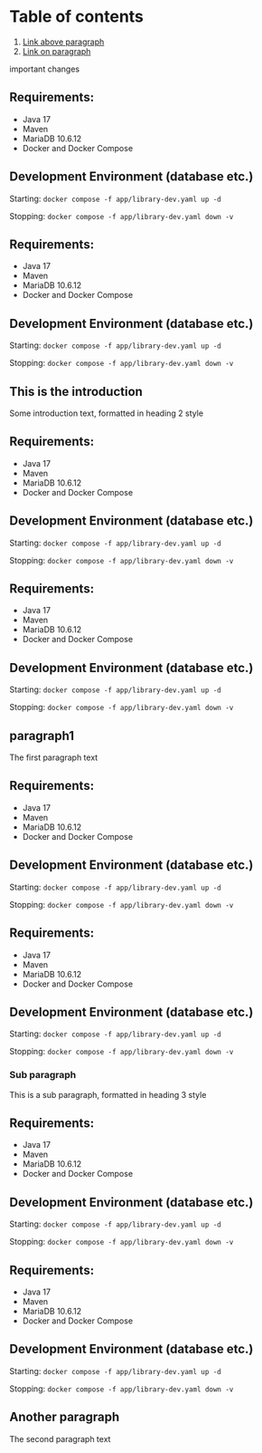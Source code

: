 # Table of contents
1. [Link above paragraph](#requirementslink)
2. [Link on paragraph](#paragraph1)

important changes







## Requirements:

- Java 17
- Maven
- MariaDB 10.6.12
- Docker and Docker Compose

## Development Environment (database etc.)

Starting: `docker compose -f app/library-dev.yaml up -d`

Stopping: `docker compose -f app/library-dev.yaml down -v`

## Requirements:

- Java 17
- Maven
- MariaDB 10.6.12
- Docker and Docker Compose

## Development Environment (database etc.)

Starting: `docker compose -f app/library-dev.yaml up -d`

Stopping: `docker compose -f app/library-dev.yaml down -v`


## This is the introduction <a name="introduction"></a>
Some introduction text, formatted in heading 2 style


## Requirements:

- Java 17
- Maven
- MariaDB 10.6.12
- Docker and Docker Compose

## Development Environment (database etc.)

Starting: `docker compose -f app/library-dev.yaml up -d`

Stopping: `docker compose -f app/library-dev.yaml down -v`

## Requirements:

- Java 17
- Maven
- MariaDB 10.6.12
- Docker and Docker Compose

## Development Environment (database etc.)

Starting: `docker compose -f app/library-dev.yaml up -d`

Stopping: `docker compose -f app/library-dev.yaml down -v`


## paragraph1
The first paragraph text

<a name="requirementslink"></a>
## Requirements:

- Java 17
- Maven
- MariaDB 10.6.12
- Docker and Docker Compose

## Development Environment (database etc.)

Starting: `docker compose -f app/library-dev.yaml up -d`

Stopping: `docker compose -f app/library-dev.yaml down -v`

## Requirements:

- Java 17
- Maven
- MariaDB 10.6.12
- Docker and Docker Compose

## Development Environment (database etc.)

Starting: `docker compose -f app/library-dev.yaml up -d`

Stopping: `docker compose -f app/library-dev.yaml down -v`


### Sub paragraph <a name="subparagraph1"></a>
This is a sub paragraph, formatted in heading 3 style


## Requirements:

- Java 17
- Maven
- MariaDB 10.6.12
- Docker and Docker Compose

## Development Environment (database etc.)

Starting: `docker compose -f app/library-dev.yaml up -d`

Stopping: `docker compose -f app/library-dev.yaml down -v`

## Requirements:

- Java 17
- Maven
- MariaDB 10.6.12
- Docker and Docker Compose

## Development Environment (database etc.)

Starting: `docker compose -f app/library-dev.yaml up -d`

Stopping: `docker compose -f app/library-dev.yaml down -v`


## Another paragraph <a name="paragraph2"></a>
The second paragraph text
